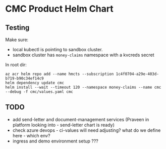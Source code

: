 # CMC Product Helm Chart

## Testing

Make sure:
- local kubectl is pointing to sandbox cluster.
- sandbox cluster has `money-claims` namespace with a kvcreds secret

In root dir:
```
az acr helm repo add --name hmcts --subscription 1c4f0704-a29e-403d-b719-b90c34ef14c9     
helm dependency update cmc 
helm install --wait --timeout 120 --namespace money-claims --name cmc --debug -f cmc/values.yaml cmc
```

## TODO

- add send-letter and document-management services (Praveen in platform looking into - send-letter chart is ready)
- check azure devops - ci-values will need adjusting? what do we define here - which env?
- ingress and demo environment setup ???